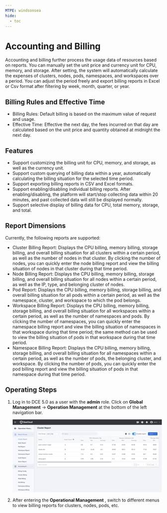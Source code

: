 ```yaml
---
MTPE: windsonsea
hide:
  - toc
---
```


# Accounting and Billing

Accounting and billing further process the usage data of resources based on reports.
You can manually set the unit price and currency unit for CPU, memory, and storage.
After setting, the system will automatically calculate the expenses of clusters, nodes, pods,
namespaces, and workspaces over a period. You can adjust the period freely and export
billing reports in Excel or Csv format after filtering by week, month, quarter, or year.

## Billing Rules and Effective Time

- Billing Rules: Default billing is based on the maximum value of request and usage.
- Effective Time: Effective the next day, the fees incurred on that day are calculated
  based on the unit price and quantity obtained at midnight the next day.

## Features

- Support customizing the billing unit for CPU, memory, and storage, as well as the currency unit.
- Support custom querying of billing data within a year, automatically calculating the
  billing situation for the selected time period.
- Support exporting billing reports in CSV and Excel formats.
- Support enabling/disabling individual billing reports. After enabling/disabling, the platform will
  start/stop collecting data within 20 minutes, and past collected data will still be displayed normally.
- Support selective display of billing data for CPU, total memory, storage, and total.

## Report Dimensions

Currently, the following reports are supported:

- Cluster Billing Report: Displays the CPU billing, memory billing, storage billing, and overall
  billing situation for all clusters within a certain period, as well as the number of nodes in
  that cluster. By clicking the number of nodes, you can quickly enter the node billing report and view the billing situation of nodes in that cluster during that time period.
- Node Billing Report: Displays the CPU billing, memory billing, storage billing, and overall billing situation for all nodes within a certain period, as well as the IP, type, and belonging cluster of nodes.
- Pod Report: Displays the CPU billing, memory billing, storage billing, and overall billing situation for all pods within a certain period, as well as the namespace, cluster, and workspace to which the pod belongs.
- Workspace Billing Report: Displays the CPU billing, memory billing, storage billing, and overall
  billing situation for all workspaces within a certain period, as well as the number of namespaces
  and pods. By clicking the number of namespaces, you can quickly enter the namespace billing report
  and view the billing situation of namespaces in that workspace during that time period; the same
  method can be used to view the billing situation of pods in that workspace during that time period.
- Namespace Billing Report: Displays the CPU billing, memory billing, storage billing, and overall
  billing situation for all namespaces within a certain period, as well as the number of pods,
  the belonging cluster, and workspace. By clicking the number of pods, you can quickly enter
  the pod billing report and view the billing situation of pods in that namespace during that time period.

## Operating Steps

1. Log in to DCE 5.0 as a user with the __admin__ role. Click on __Global Management__ -> __Operation Management__ at the bottom of the left navigation bar.

    ![Report Management](../../images/gmagpiereport.png)

2. After entering the **Operational Management** , switch to different menus to view billing reports for clusters, nodes, pods, etc.
